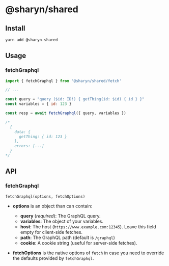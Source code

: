 # @sharyn/shared

## Install

```bash
yarn add @sharyn-shared
```

## Usage

### fetchGraphql

```js
import { fetchGraphql } from '@sharyn/shared/fetch'

// ...

const query = "query ($id: ID!) { getThing(id: $id) { id } }"
const variables = { id: 123 }

const resp = await fetchGraphql({ query, variables })

/*
  {
    data: {
      getThing: { id: 123 }
    },
    errors: [...]
  }
*/
```

## API

### fetchGraphql

`fetchGraphql(options, fetchOptions)`

- **options** is an object than can contain:
  - **query** (_required_): The GraphQL query.
  - **variables**: The object of your variables.
  - **host**: The host (`https://www.example.com:12345`). Leave this field empty for client-side fetches.
  - **path**: The GraphQL path (default is `/graphql`)
  - **cookie**: A cookie string (useful for server-side fetches).

- **fetchOptions** is the native options of `fetch` in case you need to override the defaults provided by `fetchGraphql`.
